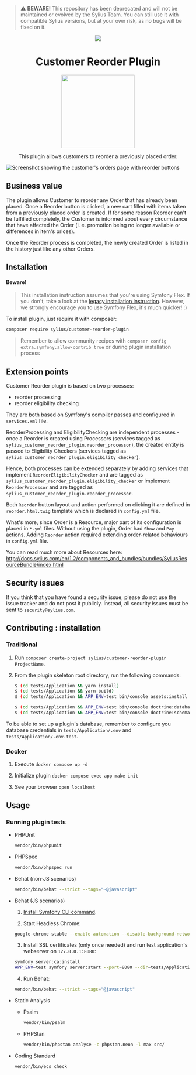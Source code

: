 > :warning: **BEWARE!**
> This repository has been deprecated and will not be maintained or evolved by the Sylius Team. You can still use it with compatible Sylius versions, but at your own risk, as no bugs will be fixed on it.

<p align="center">
    <a href="https://sylius.com" target="_blank">
        <img src="https://demo.sylius.com/assets/shop/img/logo.png" />
    </a>
</p>

<h1 align="center">Customer Reorder Plugin</h1>

<p align="center"><a href="https://sylius.com/plugins/" target="_blank"><img src="https://sylius.com/assets/badge-official-sylius-plugin.png" width="200"></a></p>

<p align="center">This plugin allows customers to reorder a previously placed order.</p>

![Screenshot showing the customer's orders page with reorder buttons](docs/screenshot.png)

## Business value

The plugin allows Customer to reorder any Order that has already been placed. Once a Reorder button is clicked, a new cart 
filled with items taken from a previously placed order is created. If for some reason Reorder can't be fulfilled completely,
the Customer is informed about every circumstance that have affected the Order (i. e. promotion being no longer available
or differences in item's prices).

Once the Reorder process is completed, the newly created Order is listed in the history just like any other Orders.

## Installation

#### Beware!

> This installation instruction assumes that you're using Symfony Flex. If you don't, take a look at the
[legacy installation instruction](docs/legacy_installation.md). However, we strongly encourage you to use
Symfony Flex, it's much quicker! :)

To install plugin, just require it with composer:

```bash
composer require sylius/customer-reorder-plugin
```

> Remember to allow community recipes with `composer config extra.symfony.allow-contrib true` or during plugin installation process

## Extension points

Customer Reorder plugin is based on two processes:

* reorder processing
* reorder eligibility checking

They are both based on Symfony's compiler passes and configured in `services.xml` file.

ReorderProcessing and EligibilityChecking are independent processes - once a Reorder
is created using Processors (services tagged as `sylius_customer_reorder_plugin.reorder_processor`), the created
entity is passed to Eligibility Checkers (services tagged as `sylius_customer_reorder_plugin.eligibility_checker`).

Hence, both processes can be extended separately by adding services that implement `ReorderEligibilityChecker`
and are tagged as `sylius_customer_reorder_plugin.eligibility_checker` or implement `ReorderProcessor` and are tagged as
`sylius_customer_reorder_plugin.reorder_processor`.

Both `Reorder` button layout and action performed on clicking it are defined in
`reorder.html.twig` template which is declared in `config.yml` file.

What's more, since Order is a Resource, major part of its configuration is placed
in `*.yml` files. Without using the plugin, Order had `Show` and `Pay` actions.
Adding `Reorder` action required extending order-related behaviours in `config.yml` file.

You can read much more about Resources here:
<http://docs.sylius.com/en/1.2/components_and_bundles/bundles/SyliusResourceBundle/index.html>

## Security issues

If you think that you have found a security issue, please do not use the issue tracker and do not post it publicly.
Instead, all security issues must be sent to `security@sylius.com`.

## Contributing : installation

### Traditional

1. Run `composer create-project sylius/customer-reorder-plugin ProjectName`.

2. From the plugin skeleton root directory, run the following commands:

    ```bash
    $ (cd tests/Application && yarn install)
    $ (cd tests/Application && yarn build)
    $ (cd tests/Application && APP_ENV=test bin/console assets:install public)
    
    $ (cd tests/Application && APP_ENV=test bin/console doctrine:database:create)
    $ (cd tests/Application && APP_ENV=test bin/console doctrine:schema:create)
    ```

To be able to set up a plugin's database, remember to configure you database credentials in `tests/Application/.env` and `tests/Application/.env.test`.

### Docker

1. Execute `docker compose up -d`

2. Initialize plugin `docker compose exec app make init`

3. See your browser `open localhost`

## Usage

### Running plugin tests

- PHPUnit

  ```bash
  vendor/bin/phpunit
  ```

- PHPSpec

  ```bash
  vendor/bin/phpspec run
  ```

- Behat (non-JS scenarios)

  ```bash
  vendor/bin/behat --strict --tags="~@javascript"
  ```

- Behat (JS scenarios)

    1. [Install Symfony CLI command](https://symfony.com/download).

    2. Start Headless Chrome:

    ```bash
    google-chrome-stable --enable-automation --disable-background-networking --no-default-browser-check --no-first-run --disable-popup-blocking --disable-default-apps --allow-insecure-localhost --disable-translate --disable-extensions --no-sandbox --enable-features=Metal --headless --remote-debugging-port=9222 --window-size=2880,1800 --proxy-server='direct://' --proxy-bypass-list='*' http://127.0.0.1
    ```

    3. Install SSL certificates (only once needed) and run test application's webserver on `127.0.0.1:8080`:

    ```bash
    symfony server:ca:install
    APP_ENV=test symfony server:start --port=8080 --dir=tests/Application/public --daemon
    ```

    4. Run Behat:

    ```bash
    vendor/bin/behat --strict --tags="@javascript"
    ```

- Static Analysis

    - Psalm

      ```bash
      vendor/bin/psalm
      ```

    - PHPStan

      ```bash
      vendor/bin/phpstan analyse -c phpstan.neon -l max src/  
      ```

- Coding Standard

  ```bash
  vendor/bin/ecs check
  ```